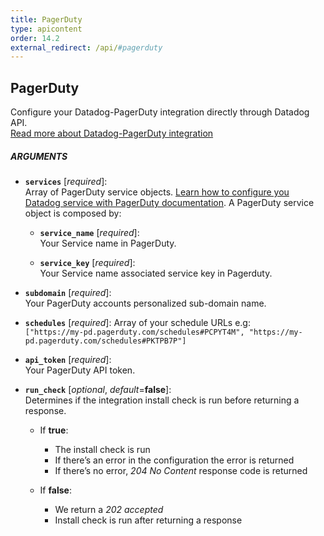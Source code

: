 ```yaml
---
title: PagerDuty
type: apicontent
order: 14.2
external_redirect: /api/#pagerduty
---
```


## PagerDuty

Configure your Datadog-PagerDuty integration directly through Datadog API.  
[Read more about Datadog-PagerDuty integration](/integrations/pagerduty)

##### ARGUMENTS

* **`services`** [*required*]:    
    Array of PagerDuty service objects. [Learn how to configure you Datadog service with PagerDuty documentation](https://www.pagerduty.com/docs/guides/datadog-integration-guide/). A PagerDuty service object is composed by:  
    
    * **`service_name`** [*required*]:  
        Your Service name in PagerDuty.

    * **`service_key`** [*required*]:  
        Your Service name associated service key in Pagerduty.

* **`subdomain`** [*required*]:  
    Your PagerDuty accounts personalized sub-domain name.
  
* **`schedules`** [*required*]:
    Array of your schedule URLs e.g:  
     `["https://my-pd.pagerduty.com/schedules#PCPYT4M", "https://my-pd.pagerduty.com/schedules#PKTPB7P"]`
  
* **`api_token`** [*required*]:  
    Your PagerDuty API token.

* **`run_check`** [*optional*, *default*=**false**]:  
    Determines if the integration install check is run before returning a response.

    * If **true**:

        - The install check is run
        - If there’s an error in the configuration the error is returned
        - If there’s no error, *204 No Content* response code is returned

    * If **false**:

        - We return a *202 accepted*
        - Install check is run after returning a response